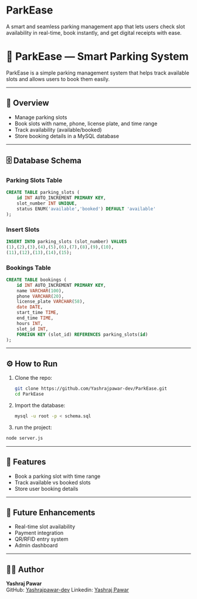 # ParkEase
A smart and seamless parking management app that lets users check slot availability in real-time, book instantly, and get digital receipts with ease.
# 🚗 ParkEase — Smart Parking System

ParkEase is a simple parking management system that helps track available slots and allows users to book them easily.  

---

## 📌 Overview
- Manage parking slots  
- Book slots with name, phone, license plate, and time range  
- Track availability (available/booked)  
- Store booking details in a MySQL database  

---

## 🗄 Database Schema

### Parking Slots Table
```sql
CREATE TABLE parking_slots (
    id INT AUTO_INCREMENT PRIMARY KEY,
    slot_number INT UNIQUE,
    status ENUM('available','booked') DEFAULT 'available'
);
```

### Insert Slots
```sql
INSERT INTO parking_slots (slot_number) VALUES
(1),(2),(3),(4),(5),(6),(7),(8),(9),(10),
(11),(12),(13),(14),(15);
```

### Bookings Table
```sql
CREATE TABLE bookings (
    id INT AUTO_INCREMENT PRIMARY KEY,
    name VARCHAR(100),
    phone VARCHAR(20),
    license_plate VARCHAR(58),
    date DATE,
    start_time TIME,
    end_time TIME,
    hours INT,
    slot_id INT,
    FOREIGN KEY (slot_id) REFERENCES parking_slots(id)
);
```

---

## ⚙️ How to Run

1. Clone the repo:
   ```bash
   git clone https://github.com/Yashrajpawar-dev/ParkEase.git
   cd ParkEase
   ```

2. Import the database:
   ```bash
   mysql -u root -p < schema.sql
   ```
2. run the project:
 ```bash
node server.js
 ```



---

## 🚀 Features
- Book a parking slot with time range  
- Track available vs booked slots  
- Store user booking details  

---

## 🔮 Future Enhancements
- Real-time slot availability  
- Payment integration  
- QR/RFID entry system  
- Admin dashboard  

---

## 👨‍💻 Author
**Yashraj Pawar**  
GitHub: [Yashrajpawar-dev](https://github.com/Yashrajpawar-dev) Linkedin: [Yashraj Pawar](www.linkedin.com/in/yashraj-pawar-dev)
